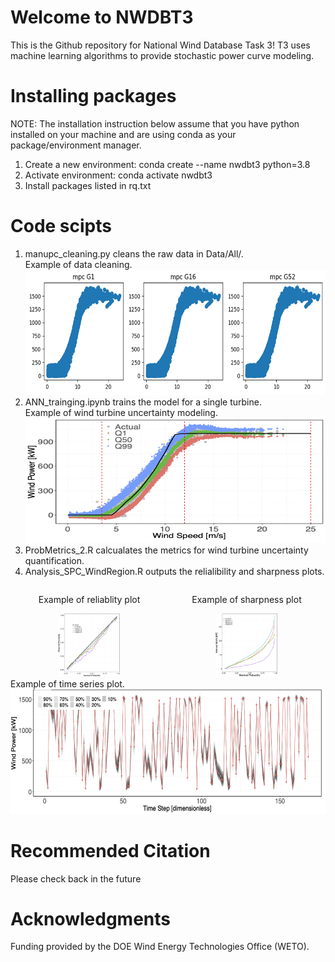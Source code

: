 # Welcome to NWDBT3
This is the Github repository for National Wind Database Task 3! T3 uses machine learning algorithms to provide stochastic power curve modeling.
# Installing packages
NOTE: The installation instruction below assume that you have python installed on your machine and are using conda as your package/environment manager.
1. Create a new environment: conda create --name nwdbt3 python=3.8  
2. Activate environment: conda activate nwdbt3  
3. Install packages listed in rq.txt
# Code scipts
1. manupc_cleaning.py cleans the raw data in Data/All/.<br>
   Example of data cleaning.<br>
   <img src="/images/data_clean.png" width="600" height="200" alt="Alt text">
3. ANN_trainging.ipynb trains the model for a single turbine.<br>
   Example of wind turbine uncertainty modeling.<br>
   <img src="/images/modeling_results.png" width="600" height="200" alt="Alt text">
5. ProbMetrics_2.R calcualates the metrics for wind turbine uncertainty quantification.
6. Analysis_SPC_WindRegion.R outputs the relialibility and sharpness plots.<br>
<div style="display: flex; flex-wrap: nowrap; justify-content: space-around;">
  <div style="flex: 1; text-align: center;">
    <p>Example of reliablity plot</p>
    <img src="/images/reliability.png" alt="First Image" style="max-width: 40%; height: auto;">
  </div>
  <div style="flex: 1; text-align: center;">
    <p>Example of sharpness plot</p>
    <img src="/images/sharpness.png" alt="Second Image" style="max-width: 40%; height: auto;">
  </div>
</div>
   Example of time series plot.<br>
   <img src="/images/TS.png" width="600" height="200" alt="Alt text"><br>
   
# Recommended Citation
Please check back in the future
# Acknowledgments
Funding provided by the DOE Wind Energy Technologies Office (WETO).
